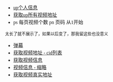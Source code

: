 <font face="Simsun" size=3>


- [up个人信息](https://api.bilibili.com/x/space/acc/info?mid=11605312&jsonp=jsonp)
- [获取up所有视频地址](https://api.bilibili.com/x/space/arc/search?mid=11605312&ps=1&tid=0&pn=2&keyword=&order=pubdate&jsonp=jsonp)
- ps 每页视频个数 pn 页码  从1开始
~~~
太长了就不展示了，如果以后变了，那我留这些也没意义
~~~
- [弹幕](https://api.bilibili.com/x/v1/dm/list.so?oid=106660592)
- [获取视频地址 - cid列表](https://api.bilibili.com/x/web-interface/view?aid=170001)
- [获取视频信息](https://api.bilibili.com/x/web-interface/view?aid=61313865&cid=106660592)
- [视频信息 - 缩略](http://api.bilibili.com/x/web-interface/archive/stat?bvid=BV17x411w7KC)
- [获取视频真实地址](https://api.bilibili.com/x/player/playurl?fnval=2&otype=json&avid=5912713&fnver=0&qn=80&player=1&cid=9600267)


</font>